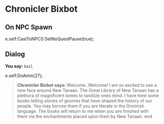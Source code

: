 # Chronicler Bixbot
## On NPC Spawn

e.self:CastToNPC():SetNoQuestPause(true);
## Dialog

**You say:** `hail`



e.self:DoAnim(27);


>**Chronicler Bixbot says:** Welcome..Welcome! I am so excited to see a new face around New Tanaan. The Great Library of New Tanaan has a plethora of magnificent tomes to tantilize ones mind. I have here some books telling stories of gnomes that have shaped the history of our people. You may borrow them if you are literate in the Gnomish language. The books will return to me when you are finished with them via the enchantments placed upon them by New Tanaan.
end
